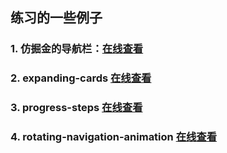 ## 练习的一些例子
### 1. 仿掘金的导航栏：[在线查看](https://forevehg.github.io/Js-Demo/juejin-nav/index.html)
### 2. expanding-cards [在线查看](http://sunjl729.cn/Js-Demo/expanding-cards/index.html)
### 3. progress-steps [在线查看](http://sunjl729.cn/Js-Demo/progress-steps/index.html)
### 4. rotating-navigation-animation [在线查看](http://sunjl729.cn/Js-Demo/rotating-navigation-animation/index.html)
